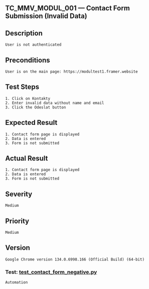 ## TC_MMV_MODUL_001 — Contact Form Submission (Invalid Data)

## Description
    User is not authenticated

## Preconditions
    User is on the main page: https://modultest1.framer.website

## Test Steps
    1. Click on Kontakty
    2. Enter invalid data without name and email
    3. Click the Odeslat button

## Expected Result
    1. Contact form page is displayed
    2. Data is entered
    3. Form is not submitted

## Actual Result
    1. Contact form page is displayed
    2. Data is entered
    3. Form is not submitted

## Severity
    Medium

## Priority
    Medium

## Version
    Google Chrome version 134.0.6998.166 (Official Build) (64-bit)

### Test:  [test_contact_form_negative.py](https://github.com/dema28/CrashProof/blob/main/tests/test_contact_form_negative.py)
    Automation

